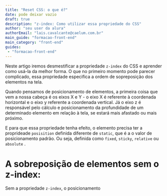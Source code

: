 ```yaml
---
title: "Reset CSS: o que é?"
date: pode deixar vazio
draft: true
description: "z-index: Como utilizar essa propriedade do CSS"
author: "seu user da alura"
authorEmail: "lais.cavalcante@caelum.com.br"
main_guide: "formacao-front-end"
main_category: "front-end"
guides:
 - "formacao-front-end"
---
```


Neste artigo iremos desmestificar a propriedade `z-index` do CSS e aprender como usá-la da melhor forma.  O que no primeiro momento pode parecer complicado, essa propriedade especifica a ordem de sopreposição dos elementos na tela.

Quando pensamos de posicionamento de elementos, a primeira coisa que vem a nossa cabeça é os eixos X e Y - o eixo X é referente à coordenada horizontal e o eixo y referente a coordenada vertical. Já o eixo z é responsável pelo cálculo e posicionamento da profundidade de um determinado elemento em relação à tela, se estará mais afastado ou mais próximo.

E para que essa propriedade tenha efeito, o elemento precisa ter a proprideade `posisition` definida diferente de `static`, que é a o valor de posicionamento padrão. Ou seja, definida como `fixed`, `sticky`, `relative` ou `absolute` .

# A sobreposição de elementos sem o z-index:

Sem a propriedade `z-index`, o posicionamento